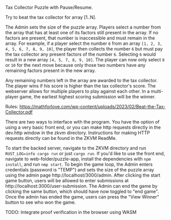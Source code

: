 Tax Collector Puzzle with Pause/Resume.

Try to beat the tax collector for array [1..N].

The Admin sets the size of the puzzle array.  Players select a number from the array that has at least one of its factors still present in the array.  If no factors are present, that number is inaccessible and must remain in the array.  For example, if a player select the number `6` from an array `[1, 2, 3, 4, 5, 6, 7, 8, 9, 10]`, the player then collects the number `6` but must pay the tax collector any present factors of the number `6`.  Selecting `6` would result in a new array `[4, 5, 7, 8, 9, 10]`.  The player can now only select `8` or `10` for the next move because only those two numbers have any remaining factors present in the new array.

Any remaining numbers left in the array are awarded to the tax collector.  The player wins if his score is higher than the tax collector's score.  The webserver allows for multiple players to play against each other.  In a multi-player game, the earliest highest scoring submission will be the winner.

Rules: https://mathforlove.com/wp-content/uploads/2023/02/Beat-the-Tax-Collector.pdf

There are two ways to interface with the program. You have the option of using a very basic front end, or you can make http requests directly in the dev.http window in the zkvm directory. Instructions for making HTTP requests directly can be found in the ZKVM ReadMe.

To start the backed server, navigate to the ZKVM directory and run `RUST_LOG=info cargo run` or just `cargo run`. If you'd like to use the front end, navigate to web-folder/puzzle-app, install the dependencies with `npm install`, and run `nmp start`. To begin the game loop, the Admin enters credentials (password is "TEMP") and sets the size of the puzzle array using the admin page http://localhost/3000/admin. After clicking the start game button, users will be allowed to enter submissions at http://localhost:3000/user-submission. The Admin can end the game by clicking the same button, which should have now toggled to "end game". Once the admin has ended the game, users can press the "View Winner" button to see who won the game.

TODO: Integrate proof verification in the browser using WASM
